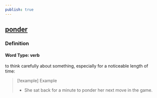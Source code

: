 ```yaml
---
publish: true
---
```


## [ponder](https://dictionary.cambridge.org/dictionary/english/ponder)

### Definition
#### Word Type: verb
to think carefully about something, especially for a noticeable length of time:

>[!example] Example
> - She sat back for a minute to ponder her next move in the game.
